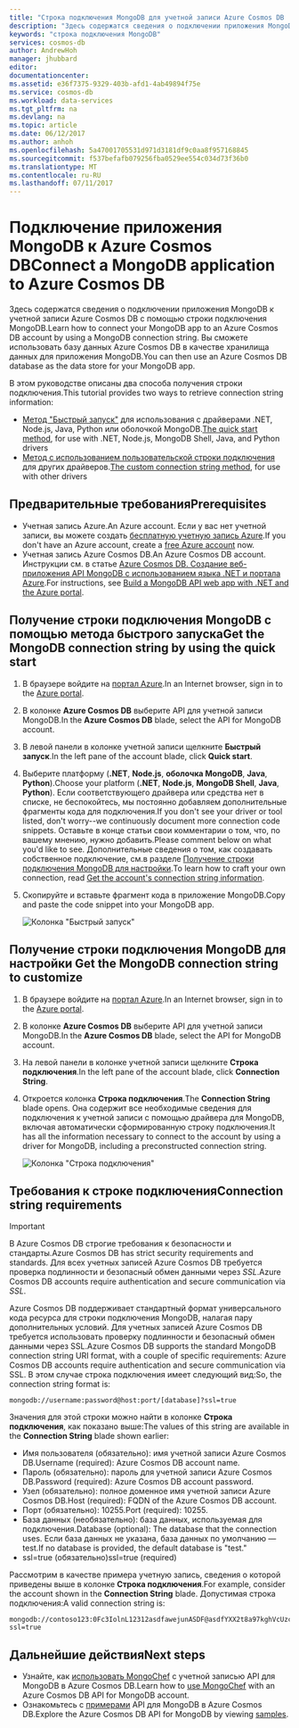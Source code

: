 ```yaml
---
title: "Строка подключения MongoDB для учетной записи Azure Cosmos DB | Документация Майкрософт"
description: "Здесь содержатся сведения о подключении приложения MongoDB к учетной записи Azure Cosmos DB с помощью строки подключения MongoDB."
keywords: "строка подключения MongoDB"
services: cosmos-db
author: AndrewHoh
manager: jhubbard
editor: 
documentationcenter: 
ms.assetid: e36f7375-9329-403b-afd1-4ab49894f75e
ms.service: cosmos-db
ms.workload: data-services
ms.tgt_pltfrm: na
ms.devlang: na
ms.topic: article
ms.date: 06/12/2017
ms.author: anhoh
ms.openlocfilehash: 5a47001705531d971d3181df9c0aa8f957168845
ms.sourcegitcommit: f537befafb079256fba0529ee554c034d73f36b0
ms.translationtype: MT
ms.contentlocale: ru-RU
ms.lasthandoff: 07/11/2017
---
```

# <a name="connect-a-mongodb-application-to-azure-cosmos-db"></a><span data-ttu-id="26493-104">Подключение приложения MongoDB к Azure Cosmos DB</span><span class="sxs-lookup"><span data-stu-id="26493-104">Connect a MongoDB application to Azure Cosmos DB</span></span>
<span data-ttu-id="26493-105">Здесь содержатся сведения о подключении приложения MongoDB к учетной записи Azure Cosmos DB с помощью строки подключения MongoDB.</span><span class="sxs-lookup"><span data-stu-id="26493-105">Learn how to connect your MongoDB app to an Azure Cosmos DB account by using a MongoDB connection string.</span></span> <span data-ttu-id="26493-106">Вы сможете использовать базу данных Azure Cosmos DB в качестве хранилища данных для приложения MongoDB.</span><span class="sxs-lookup"><span data-stu-id="26493-106">You can then use an Azure Cosmos DB database as the data store for your MongoDB app.</span></span> 

<span data-ttu-id="26493-107">В этом руководстве описаны два способа получения строки подключения.</span><span class="sxs-lookup"><span data-stu-id="26493-107">This tutorial provides two ways to retrieve connection string information:</span></span>

- <span data-ttu-id="26493-108">[Метод "Быстрый запуск"](#QuickstartConnection) для использования с драйверами .NET, Node.js, Java, Python или оболочкой MongoDB.</span><span class="sxs-lookup"><span data-stu-id="26493-108">[The quick start method](#QuickstartConnection), for use with .NET, Node.js, MongoDB Shell, Java, and Python drivers</span></span>
- <span data-ttu-id="26493-109">[Метод с использованием пользовательской строки подключения](#GetCustomConnection) для других драйверов.</span><span class="sxs-lookup"><span data-stu-id="26493-109">[The custom connection string method](#GetCustomConnection), for use with other drivers</span></span>

## <a name="prerequisites"></a><span data-ttu-id="26493-110">Предварительные требования</span><span class="sxs-lookup"><span data-stu-id="26493-110">Prerequisites</span></span>

- <span data-ttu-id="26493-111">Учетная запись Azure.</span><span class="sxs-lookup"><span data-stu-id="26493-111">An Azure account.</span></span> <span data-ttu-id="26493-112">Если у вас нет учетной записи, вы можете создать [бесплатную учетную запись Azure](https://azure.microsoft.com/free/).</span><span class="sxs-lookup"><span data-stu-id="26493-112">If you don't have an Azure account, create a [free Azure account](https://azure.microsoft.com/free/) now.</span></span> 
- <span data-ttu-id="26493-113">Учетная запись Azure Cosmos DB.</span><span class="sxs-lookup"><span data-stu-id="26493-113">An Azure Cosmos DB account.</span></span> <span data-ttu-id="26493-114">Инструкции см. в статье [Azure Cosmos DB. Создание веб-приложения API MongoDB с использованием языка .NET и портала Azure](create-mongodb-dotnet.md).</span><span class="sxs-lookup"><span data-stu-id="26493-114">For instructions, see [Build a MongoDB API web app with .NET and the Azure portal](create-mongodb-dotnet.md).</span></span>

## <span data-ttu-id="26493-115"><a id="QuickstartConnection"></a>Получение строки подключения MongoDB с помощью метода быстрого запуска</span><span class="sxs-lookup"><span data-stu-id="26493-115"><a id="QuickstartConnection"></a>Get the MongoDB connection string by using the quick start</span></span>
1. <span data-ttu-id="26493-116">В браузере войдите на [портал Azure](https://portal.azure.com).</span><span class="sxs-lookup"><span data-stu-id="26493-116">In an Internet browser, sign in to the [Azure portal](https://portal.azure.com).</span></span>
2. <span data-ttu-id="26493-117">В колонке **Azure Cosmos DB** выберите API для учетной записи MongoDB.</span><span class="sxs-lookup"><span data-stu-id="26493-117">In the **Azure Cosmos DB** blade, select the API for MongoDB account.</span></span> 
3. <span data-ttu-id="26493-118">В левой панели в колонке учетной записи щелкните **Быстрый запуск**.</span><span class="sxs-lookup"><span data-stu-id="26493-118">In the left pane of the account blade, click **Quick start**.</span></span> 
4. <span data-ttu-id="26493-119">Выберите платформу (**.NET**, **Node.js**, **оболочка MongoDB**, **Java**, **Python**).</span><span class="sxs-lookup"><span data-stu-id="26493-119">Choose your platform (**.NET**, **Node.js**, **MongoDB Shell**, **Java**, **Python**).</span></span> <span data-ttu-id="26493-120">Если соответствующего драйвера или средства нет в списке, не беспокойтесь, мы постоянно добавляем дополнительные фрагменты кода для подключения.</span><span class="sxs-lookup"><span data-stu-id="26493-120">If you don't see your driver or tool listed, don't worry--we continuously document more connection code snippets.</span></span> <span data-ttu-id="26493-121">Оставьте в конце статьи свои комментарии о том, что, по вашему мнению, нужно добавить.</span><span class="sxs-lookup"><span data-stu-id="26493-121">Please comment below on what you'd like to see.</span></span> <span data-ttu-id="26493-122">Дополнительные сведения о том, как создавать собственное подключение, см.в разделе [Получение строки подключения MongoDB для настройки](#GetCustomConnection).</span><span class="sxs-lookup"><span data-stu-id="26493-122">To learn how to craft your own connection, read [Get the account's connection string information](#GetCustomConnection).</span></span>
5. <span data-ttu-id="26493-123">Скопируйте и вставьте фрагмент кода в приложение MongoDB.</span><span class="sxs-lookup"><span data-stu-id="26493-123">Copy and paste the code snippet into your MongoDB app.</span></span>

    ![Колонка "Быстрый запуск"](./media/connect-mongodb-account/QuickStartBlade.png)

## <span data-ttu-id="26493-125"><a id="GetCustomConnection"></a> Получение строки подключения MongoDB для настройки</span><span class="sxs-lookup"><span data-stu-id="26493-125"><a id="GetCustomConnection"></a> Get the MongoDB connection string to customize</span></span>
1. <span data-ttu-id="26493-126">В браузере войдите на [портал Azure](https://portal.azure.com).</span><span class="sxs-lookup"><span data-stu-id="26493-126">In an Internet browser, sign in to the [Azure portal](https://portal.azure.com).</span></span>
2. <span data-ttu-id="26493-127">В колонке **Azure Cosmos DB** выберите API для учетной записи MongoDB.</span><span class="sxs-lookup"><span data-stu-id="26493-127">In the **Azure Cosmos DB** blade, select the API for MongoDB account.</span></span> 
3. <span data-ttu-id="26493-128">На левой панели в колонке учетной записи щелкните **Строка подключения**.</span><span class="sxs-lookup"><span data-stu-id="26493-128">In the left pane of the account blade, click **Connection String**.</span></span> 
4. <span data-ttu-id="26493-129">Откроется колонка **Строка подключения**.</span><span class="sxs-lookup"><span data-stu-id="26493-129">The **Connection String** blade opens.</span></span> <span data-ttu-id="26493-130">Она содержит все необходимые сведения для подключения к учетной записи с помощью драйвера для MongoDB, включая автоматически сформированную строку подключения.</span><span class="sxs-lookup"><span data-stu-id="26493-130">It has all the information necessary to connect to the account by using a driver for MongoDB, including a preconstructed connection string.</span></span>

    ![Колонка "Строка подключения"](./media/connect-mongodb-account/ConnectionStringBlade.png)

## <a name="connection-string-requirements"></a><span data-ttu-id="26493-132">Требования к строке подключения</span><span class="sxs-lookup"><span data-stu-id="26493-132">Connection string requirements</span></span>
> [!Important]
> <span data-ttu-id="26493-133">В Azure Cosmos DB строгие требования к безопасности и стандарты.</span><span class="sxs-lookup"><span data-stu-id="26493-133">Azure Cosmos DB has strict security requirements and standards.</span></span> <span data-ttu-id="26493-134">Для всех учетных записей Azure Cosmos DB требуется проверка подлинности и безопасный обмен данными через *SSL*.</span><span class="sxs-lookup"><span data-stu-id="26493-134">Azure Cosmos DB accounts require authentication and secure communication via *SSL*.</span></span> 
>
>

<span data-ttu-id="26493-135">Azure Cosmos DB поддерживает стандартный формат универсального кода ресурса для строки подключения MongoDB, налагая пару дополнительных условий. Для учетных записей Azure Cosmos DB требуется использовать проверку подлинности и безопасный обмен данными через SSL.</span><span class="sxs-lookup"><span data-stu-id="26493-135">Azure Cosmos DB supports the standard MongoDB connection string URI format, with a couple of specific requirements: Azure Cosmos DB accounts require authentication and secure communication via SSL.</span></span> <span data-ttu-id="26493-136">В этом случае строка подключения имеет следующий вид:</span><span class="sxs-lookup"><span data-stu-id="26493-136">So, the connection string format is:</span></span>

    mongodb://username:password@host:port/[database]?ssl=true

<span data-ttu-id="26493-137">Значения для этой строки можно найти в колонке **Строка подключения**, как показано выше:</span><span class="sxs-lookup"><span data-stu-id="26493-137">The values of this string are available in the **Connection String** blade shown earlier:</span></span>

* <span data-ttu-id="26493-138">Имя пользователя (обязательно): имя учетной записи Azure Cosmos DB.</span><span class="sxs-lookup"><span data-stu-id="26493-138">Username (required): Azure Cosmos DB account name.</span></span>
* <span data-ttu-id="26493-139">Пароль (обязательно): пароль для учетной записи Azure Cosmos DB.</span><span class="sxs-lookup"><span data-stu-id="26493-139">Password (required): Azure Cosmos DB account password.</span></span>
* <span data-ttu-id="26493-140">Узел (обязательно): полное доменное имя учетной записи Azure Cosmos DB.</span><span class="sxs-lookup"><span data-stu-id="26493-140">Host (required): FQDN of the Azure Cosmos DB account.</span></span>
* <span data-ttu-id="26493-141">Порт (обязательно): 10255.</span><span class="sxs-lookup"><span data-stu-id="26493-141">Port (required): 10255.</span></span>
* <span data-ttu-id="26493-142">База данных (необязательно): база данных, используемая для подключения.</span><span class="sxs-lookup"><span data-stu-id="26493-142">Database (optional): The database that the connection uses.</span></span> <span data-ttu-id="26493-143">Если база данных не указана, база данных по умолчанию — test.</span><span class="sxs-lookup"><span data-stu-id="26493-143">If no database is provided, the default database is "test."</span></span>
* <span data-ttu-id="26493-144">ssl=true (обязательно)</span><span class="sxs-lookup"><span data-stu-id="26493-144">ssl=true (required)</span></span>

<span data-ttu-id="26493-145">Рассмотрим в качестве примера учетную запись, сведения о которой приведены выше в колонке **Строка подключения**.</span><span class="sxs-lookup"><span data-stu-id="26493-145">For example, consider the account shown in the **Connection String** blade.</span></span> <span data-ttu-id="26493-146">Допустимая строка подключения:</span><span class="sxs-lookup"><span data-stu-id="26493-146">A valid connection string is:</span></span>

    mongodb://contoso123:0Fc3IolnL12312asdfawejunASDF@asdfYXX2t8a97kghVcUzcDv98hawelufhawefafnoQRGwNj2nMPL1Y9qsIr9Srdw==@anhohmongo.documents.azure.com:10255/mydatabase?ssl=true

## <a name="next-steps"></a><span data-ttu-id="26493-147">Дальнейшие действия</span><span class="sxs-lookup"><span data-stu-id="26493-147">Next steps</span></span>
* <span data-ttu-id="26493-148">Узнайте, как [использовать MongoChef](mongodb-mongochef.md) с учетной записью API для MongoDB в Azure Cosmos DB.</span><span class="sxs-lookup"><span data-stu-id="26493-148">Learn how to [use MongoChef](mongodb-mongochef.md) with an Azure Cosmos DB API for MongoDB account.</span></span>
* <span data-ttu-id="26493-149">Ознакомьтесь с [примерами](mongodb-samples.md) API для MongoDB в Azure Cosmos DB.</span><span class="sxs-lookup"><span data-stu-id="26493-149">Explore the Azure Cosmos DB API for MongoDB by viewing [samples](mongodb-samples.md).</span></span>
